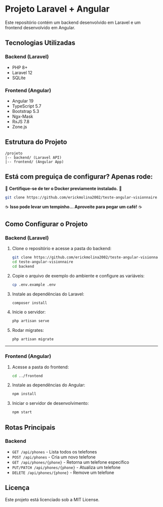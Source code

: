# Projeto Laravel + Angular

Este repositório contém um backend desenvolvido em Laravel e um frontend desenvolvido em Angular.

## Tecnologias Utilizadas

### Backend (Laravel)
- PHP 8+
- Laravel 12
- SQLite

### Frontend (Angular)
- Angular 19
- TypeScript 5.7
- Bootstrap 5.3
- Ngx-Mask
- RxJS 7.8
- Zone.js

## Estrutura do Projeto

```
/projeto
|-- backend/ (Laravel API)
|-- frontend/ (Angular App)
```

## Está com preguiça de configurar? Apenas rode:

🐳 **Certifique-se de ter o Docker previamente instalado.** 🐳

```sh
git clone https://github.com/erickmolina2002/teste-angular-visionnaire.git && cd teste-angular-visionnaire && docker compose up -d --build
```

☕ **Isso pode levar um tempinho... Aproveite para pegar um café!** ☕



## Como Configurar o Projeto

### Backend (Laravel)

1. Clone o repositório e acesse a pasta do backend:

   ```sh
   git clone https://github.com/erickmolina2002/teste-angular-visionnaire.git
   cd teste-angular-visionnaire
   cd backend
   ```

2. Copie o arquivo de exemplo do ambiente e configure as variáveis:

   ```sh
   cp .env.example .env
   ```

3. Instale as dependências do Laravel:

   ```sh
   composer install
   ```
4. Inicie o servidor:

   ```sh
   php artisan serve
   ```

5. Rodar migrates:

   ```sh
   php artisan migrate
   ```
---

### Frontend (Angular)

1. Acesse a pasta do frontend:

   ```sh
   cd ../frontend
   ```

2. Instale as dependências do Angular:

   ```sh
   npm install
   ```
3. Iniciar o servidor de desenvolvimento:

   ```sh
   npm start
   ```

## Rotas Principais

### Backend
- `GET /api/phones` - Lista todos os telefones
- `POST /api/phones` - Cria um novo telefone
- `GET /api/phones/{phone}` - Retorna um telefone específico
- `PUT/PATCH /api/phones/{phone}` - Atualiza um telefone
- `DELETE /api/phones/{phone}` - Remove um telefone

## Licença

Este projeto está licenciado sob a MIT License.

